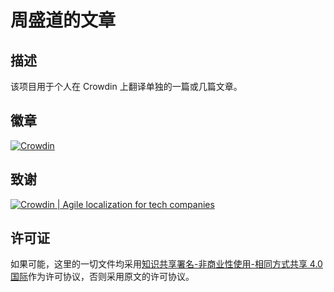 # 周盛道的文章

## 描述
该项目用于个人在 Crowdin 上翻译单独的一篇或几篇文章。

## 徽章
[![Crowdin](https://badges.crowdin.net/zhoushengdao-articles/localized.svg)](https://crowdin.com/project/zhoushengdao-articles)

## 致谢
[![Crowdin | Agile localization for tech companies](https://badges.crowdin.net/badge/dark/crowdin-on-light.png)](https://crowdin.com/?utm_source=badge&utm_medium=referral&utm_campaign=badge-add-on)

## 许可证
如果可能，这里的一切文件均采用[知识共享署名-非商业性使用-相同方式共享 4.0 国际](https://creativecommons.org/licenses/by-nc-sa/4.0/deed.zh)作为许可协议，否则采用原文的许可协议。
